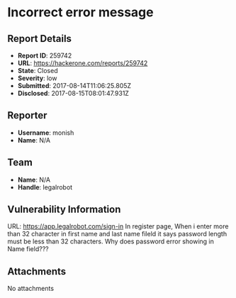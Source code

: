 # Incorrect error message

## Report Details
- **Report ID**: 259742
- **URL**: https://hackerone.com/reports/259742
- **State**: Closed
- **Severity**: low
- **Submitted**: 2017-08-14T11:06:25.805Z
- **Disclosed**: 2017-08-15T08:01:47.931Z

## Reporter
- **Username**: monish
- **Name**: N/A

## Team
- **Name**: N/A
- **Handle**: legalrobot

## Vulnerability Information
URL: https://app.legalrobot.com/sign-in
In register page,
When i enter more than 32 character in first name and last name fileld it says password length must be less than 32 characters. Why does password error showing in Name field???

## Attachments
No attachments
